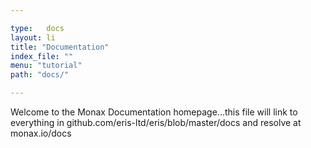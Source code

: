 ```yaml
---

type:   docs
layout: li
title: "Documentation"
index_file: ""
menu: "tutorial"
path: "docs/"

---
```


Welcome to the Monax Documentation homepage...this file will link to everything in github.com/eris-ltd/eris/blob/master/docs and resolve at monax.io/docs
